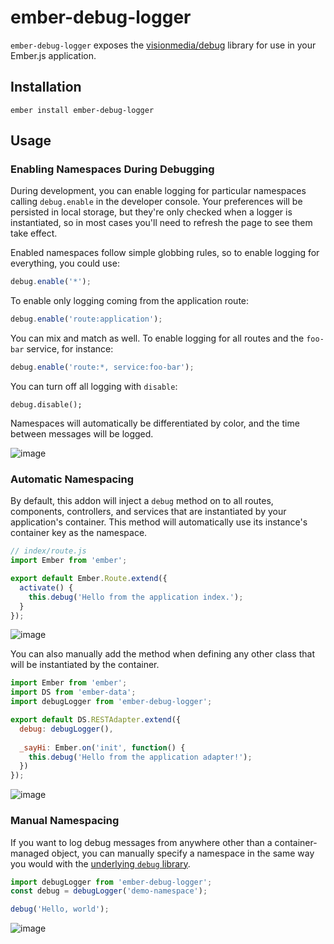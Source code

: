 # ember-debug-logger

`ember-debug-logger` exposes the [visionmedia/debug](//github.com/visionmedia/debug) library for use in your Ember.js application.

## Installation

`ember install ember-debug-logger`

## Usage

### Enabling Namespaces During Debugging

During development, you can enable logging for particular namespaces calling `debug.enable` in the developer console. Your preferences will be persisted in local storage, but they're only checked when a logger is instantiated, so in most cases you'll need to refresh the page to see them take effect.

Enabled namespaces follow simple globbing rules, so to enable logging for everything, you could use:

```js
debug.enable('*');
```

To enable only logging coming from the application route:

```js
debug.enable('route:application');
```

You can mix and match as well. To enable logging for all routes and the `foo-bar` service, for instance:

```js
debug.enable('route:*, service:foo-bar');
```

You can turn off all logging with `disable`:

```
debug.disable();
```

Namespaces will automatically be differentiated by color, and the time between messages will be logged.

![image](https://cloud.githubusercontent.com/assets/108688/8263047/624cd006-16a5-11e5-9ba8-bd67d5ce5d7b.png)


### Automatic Namespacing

By default, this addon will inject a `debug` method on to all routes, components, controllers, and services that are instantiated by your application's container. This method will automatically use its instance's container key as the namespace.

```js
// index/route.js
import Ember from 'ember';

export default Ember.Route.extend({
  activate() {
    this.debug('Hello from the application index.');
  }
});
```

![image](https://cloud.githubusercontent.com/assets/108688/8262107/e0e71bb8-169d-11e5-9b74-9a895ed7e418.png)


You can also manually add the method when defining any other class that will be instantiated by the container.

```js
import Ember from 'ember';
import DS from 'ember-data';
import debugLogger from 'ember-debug-logger';

export default DS.RESTAdapter.extend({
  debug: debugLogger(),
  
  _sayHi: Ember.on('init', function() {
    this.debug('Hello from the application adapter!');
  })
});
```

![image](https://cloud.githubusercontent.com/assets/108688/8262918/52e85f82-16a4-11e5-9b00-22e95e3848ae.png)


### Manual Namespacing

If you want to log debug messages from anywhere other than a container-managed object, you can manually specify a namespace in the same way you would with the [underlying `debug` library](//github.com/visionmedia/debug).

```js
import debugLogger from 'ember-debug-logger';
const debug = debugLogger('demo-namespace');

debug('Hello, world');
```

![image](https://cloud.githubusercontent.com/assets/108688/8261895/117445f0-169c-11e5-913e-941e82dd2a52.png)
